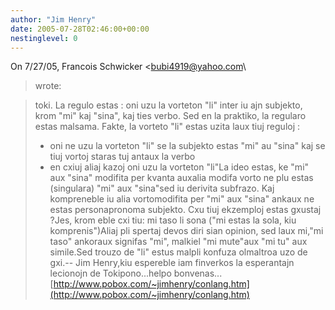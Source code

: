 ```yaml
---
author: "Jim Henry"
date: 2005-07-28T02:46:00+00:00
nestinglevel: 0
---
```

On 7/27/05, Francois Schwicker <[bubi4919@yahoo.com](mailto://bubi4919@yahoo.com)\
> wrote:

> toki.
> La regulo estas : oni uzu la vorteton "li" inter iu ajn subjekto, krom "mi"
> kaj "sina", kaj ties verbo. Sed en la praktiko, la regularo estas malsama.
> Fakte, la vorteto "li" estas uzita laux tiuj reguloj :
> - oni ne uzu la vorteton "li" se la subjekto estas "mi" au "sina" kaj se
> tiuj vortoj staras tuj antaux la verbo
> - en cxiuj aliaj kazoj oni uzu la vorteton "li"La ideo estas, ke "mi" aux "sina" modifita per kvanta auxalia modifa vorto ne plu estas (singulara) "mi" aux "sina"sed iu derivita subfrazo. Kaj kompreneble iu alia vortomodifita per "mi" aux "sina" ankaux ne estas personapronoma subjekto.
> Cxu tiuj ekzemploj estas gxustaj ?Jes, krom eble cxi tiu:
> mi taso li sona ("mi estas la sola, kiu komprenis")Aliaj pli spertaj devos diri sian opinion, sed laux mi,"mi taso" ankoraux signifas "mi", malkiel "mi mute"aux "mi tu" aux simile.Sed trouzo de "li" estus malpli konfuza olmaltroa uzo de gxi.--
Jim Henry,kiu espereble iam finverkos la esperantajn lecionojn de Tokipono...helpo bonvenas...[http://www.pobox.com/~jimhenry/conlang.htm](http://www.pobox.com/~jimhenry/conlang.htm)